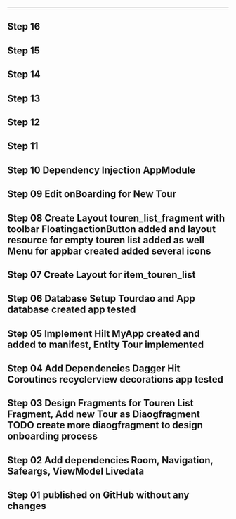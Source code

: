 



-------------------------------------------------------------------------------
Step 16
-------------------------------------------------------------------------------
Step 15
-------------------------------------------------------------------------------
Step 14
-------------------------------------------------------------------------------
Step 13
-------------------------------------------------------------------------------
Step 12
-------------------------------------------------------------------------------
Step 11
-------------------------------------------------------------------------------
Step 10     Dependency Injection AppModule
-------------------------------------------------------------------------------
Step 09     Edit onBoarding for New Tour
-------------------------------------------------------------------------------
Step 08     Create Layout touren_list_fragment with toolbar
            FloatingactionButton added and layout resource for empty
            touren list added as well
            Menu for appbar created
            added several icons
-------------------------------------------------------------------------------
Step 07     Create Layout for item_touren_list
-------------------------------------------------------------------------------
Step 06     Database Setup
            Tourdao and App database created
            app tested
-------------------------------------------------------------------------------
Step 05     Implement Hilt
            MyApp created and added to manifest, Entity Tour implemented
-------------------------------------------------------------------------------
Step 04     Add Dependencies Dagger Hit 
            Coroutines recyclerview decorations
            app tested            
-------------------------------------------------------------------------------
Step 03     Design Fragments for Touren
            List Fragment, Add new Tour as Diaogfragment
            TODO create more diaogfragment to design onboarding process
-------------------------------------------------------------------------------
Step 02     Add dependencies
            Room, Navigation, Safeargs, ViewModel Livedata
-------------------------------------------------------------------------------
Step 01     published on GitHub without any changes
-------------------------------------------------------------------------------